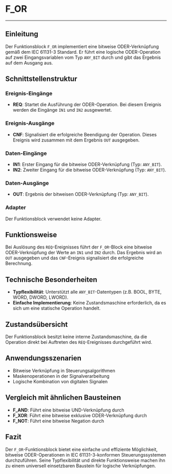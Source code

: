 # F_OR

* * * * * * * * * *
## Einleitung
Der Funktionsblock `F_OR` implementiert eine bitweise ODER-Verknüpfung gemäß dem IEC 61131-3 Standard. Er führt eine logische ODER-Operation auf zwei Eingangsvariablen vom Typ `ANY_BIT` durch und gibt das Ergebnis auf dem Ausgang aus.

## Schnittstellenstruktur

### **Ereignis-Eingänge**
- **REQ**: Startet die Ausführung der ODER-Operation. Bei diesem Ereignis werden die Eingänge `IN1` und `IN2` ausgewertet.

### **Ereignis-Ausgänge**
- **CNF**: Signalisiert die erfolgreiche Beendigung der Operation. Dieses Ereignis wird zusammen mit dem Ergebnis `OUT` ausgegeben.

### **Daten-Eingänge**
- **IN1**: Erster Eingang für die bitweise ODER-Verknüpfung (Typ: `ANY_BIT`).
- **IN2**: Zweiter Eingang für die bitweise ODER-Verknüpfung (Typ: `ANY_BIT`).

### **Daten-Ausgänge**
- **OUT**: Ergebnis der bitweisen ODER-Verknüpfung (Typ: `ANY_BIT`).

### **Adapter**
Der Funktionsblock verwendet keine Adapter.

## Funktionsweise
Bei Auslösung des `REQ`-Ereignisses führt der `F_OR`-Block eine bitweise ODER-Verknüpfung der Werte an `IN1` und `IN2` durch. Das Ergebnis wird an `OUT` ausgegeben und das `CNF`-Ereignis signalisiert die erfolgreiche Berechnung.

## Technische Besonderheiten
- **Typflexibilität**: Unterstützt alle `ANY_BIT`-Datentypen (z.B. BOOL, BYTE, WORD, DWORD, LWORD).
- **Einfache Implementierung**: Keine Zustandsmaschine erforderlich, da es sich um eine statische Operation handelt.

## Zustandsübersicht
Der Funktionsblock besitzt keine interne Zustandsmaschine, da die Operation direkt bei Auftreten des `REQ`-Ereignisses durchgeführt wird.

## Anwendungsszenarien
- Bitweise Verknüpfung in Steuerungsalgorithmen
- Maskenoperationen in der Signalverarbeitung
- Logische Kombination von digitalen Signalen

## Vergleich mit ähnlichen Bausteinen
- **F_AND**: Führt eine bitweise UND-Verknüpfung durch
- **F_XOR**: Führt eine bitweise exklusive ODER-Verknüpfung durch
- **F_NOT**: Führt eine bitweise Negation durch

## Fazit
Der `F_OR`-Funktionsblock bietet eine einfache und effiziente Möglichkeit, bitweise ODER-Operationen in IEC 61131-3-konformen Steuerungssystemen durchzuführen. Seine Typflexibilität und direkte Funktionsweise machen ihn zu einem universell einsetzbaren Baustein für logische Verknüpfungen.